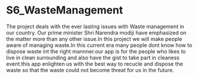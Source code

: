 # S6_WasteManagement
The project deals with the ever lasting issues with Waste management in our country. Our prime minister Shri Narendra modiji 
have emphasized on the matter more than any other issue.In this project we will make people aware of managing waste.In this current era many people dont know how to dispose waste int the right mannner.our app is for the people who likes to live in clean surrounding and also have the gist to take part in cleaness event.this app enlighten us with the best way to recucle and dispose the waste so that the waste could not become  threat for us in the future.  
